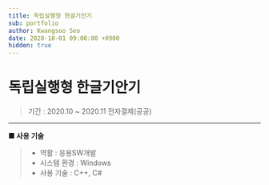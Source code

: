 ```yaml
---
title: 독립실행형 한글기안기
sub: portfolio
author: Kwangsoo Seo
date: 2020-10-01 09:00:00 +0900
hidden: true
---
```


# 독립실행형 한글기안기
> 기간 : 2020.10 ~ 2020.11
> 전자결제(공공)

---

**■ 사용 기술**

>  * 역활 : 응용SW개발
>  * 시스템 환경 : Windows
>  * 사용 기술 : C++, C#

